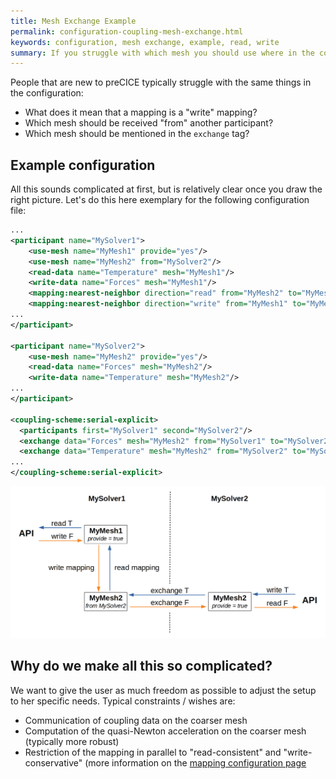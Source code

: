 ```yaml
---
title: Mesh Exchange Example
permalink: configuration-coupling-mesh-exchange.html
keywords: configuration, mesh exchange, example, read, write
summary: If you struggle with which mesh you should use where in the configuration and whether a mapping is read or write, you might find this example helpful. 
---
```


People that are new to preCICE typically struggle with the same things in the configuration:
* What does it mean that a mapping is a "write" mapping?
* Which mesh should be received "from" another participant?
* Which mesh should be mentioned in the `exchange` tag? 

## Example configuration

All this sounds complicated at first, but is relatively clear once you draw the right picture. Let's do this here exemplary for the following configuration file:

```xml
...
<participant name="MySolver1"> 
    <use-mesh name="MyMesh1" provide="yes"/> 
    <use-mesh name="MyMesh2" from="MySolver2"/> 
    <read-data name="Temperature" mesh="MyMesh1"/> 
    <write-data name="Forces" mesh="MyMesh1"/> 
    <mapping:nearest-neighbor direction="read" from="MyMesh2" to="MyMesh1" constraint="consistent"/>
    <mapping:nearest-neighbor direction="write" from="MyMesh1" to="MyMesh2" constraint="conservative"/>
...
</participant>

<participant name="MySolver2"> 
    <use-mesh name="MyMesh2" provide="yes"/> 
    <read-data name="Forces" mesh="MyMesh2"/> 
    <write-data name="Temperature" mesh="MyMesh2"/> 
...
</participant>

<coupling-scheme:serial-explicit>
  <participants first="MySolver1" second="MySolver2"/>
  <exchange data="Forces" mesh="MyMesh2" from="MySolver1" to="MySolver2"/>
  <exchange data="Temperature" mesh="MyMesh2" from="MySolver2" to="MySolver1"/>
...
</coupling-scheme:serial-explicit>
```


![visualistion of the mesh exchange](images/docs/configuration-mesh-exchange.png)


## Why do we make all this so complicated?

We want to give the user as much freedom as possible to adjust the setup to her specific needs. Typical constraints / wishes are:
* Communication of coupling data on the coarser mesh
* Computation of the quasi-Newton acceleration on the coarser mesh (typically more robust) 
* Restriction of the mapping in parallel to "read-consistent" and "write-conservative" (more information on the [mapping configuration page](configuration-mapping.html#restrictions-for-parallel-participants)
 
